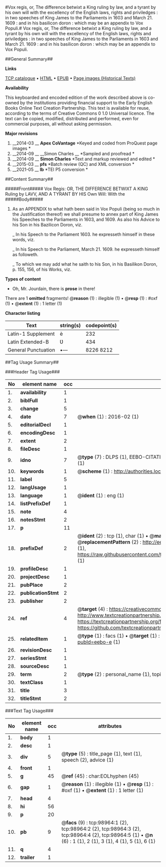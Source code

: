 #Vox regis, or, The difference betwixt a King ruling by law, and a tyrant by his own will with the excellency of the English laws, rights and priviledges : in two speeches of King James to the Parliaments in 1603 and March 21. 1609 : and in his basilicon doron : which may be an appendix to Vox Populi.#
Vox regis, or, The difference betwixt a King ruling by law, and a tyrant by his own will with the excellency of the English laws, rights and priviledges : in two speeches of King James to the Parliaments in 1603 and March 21. 1609 : and in his basilicon doron : which may be an appendix to Vox Populi.

##General Summary##

**Links**

[TCP catalogue](http://www.ota.ox.ac.uk/tcp/)  • 
[HTML](http://tei.it.ox.ac.uk/tcp/Texts-HTML/free/A46/A46457.html)  • 
[EPUB](http://tei.it.ox.ac.uk/tcp/Texts-EPUB/free/A46/A46457.epub) • 
[Page images (Historical Texts)](https://historicaltexts.jisc.ac.uk/eebo-13304406e)

**Availability**

This keyboarded and encoded edition of the work described above is co-owned by the
    institutions providing financial support to the Early English Books Online Text Creation
    Partnership. This text is available for reuse, according to the terms of  Creative Commons 0 1.0 Universal
    licence. The text can be copied, modified, distributed and performed, even for commercial
    purposes, all without asking permission.

**Major revisions**

1. __2014-03 __ __Apex CoVantage__ *Keyed and coded from ProQuest page images *
1. __2014-09 __ __Simon Charles __ *Sampled and proofread *
1. __2014-09 __ __Simon Charles__ *Text and markup reviewed and edited *
1. __2015-03 __ __pfs__ *Batch review (QC) and XML conversion *
1. __2021-05 __ __lb__ *TEI P5 conversion *

##Content Summary##

#####Front#####
Vox Regis: OR, THE DIFFERENCE BETWIXT A KING Ruling by LAVV, AND A TYRANT BY HIS Own Will: With the 
#####Body#####

1. As an APPENDIX to what hath been said in Vox Populi (being so much in the Justification thereof) we shall presume to annex part of King James his Speeches to the Parliaments in 1603, and 1609. As also his Advice to his Son in his Bazilicon Doron, viz.

    _ In his Speech to the Parliament 1603. he expresseth himself in these words, viz.

    _ In his Speech to the Parliament, March 21. 1609. he expresseth himself as followeth.

    _ To which we may add what he saith to his Son, in his Basilikon Doron, p. 155, 156, of his Works, viz.

**Types of content**

  * Oh, Mr. Jourdain, there is **prose** in there!

There are 1 **omitted** fragments! 
 @__reason__ (1) : illegible (1)  •  @__resp__ (1) : #oxf (1)  •  @__extent__ (1) : 1 letter (1)

**Character listing**


|Text|string(s)|codepoint(s)|
|---|---|---|
|Latin-1 Supplement|è|232|
|Latin Extended-B|Ʋ|434|
|General Punctuation|•—|8226 8212|

##Tag Usage Summary##

###Header Tag Usage###

|No|element name|occ|attributes|
|---|---|---|---|
|1.|__availability__|1||
|2.|__biblFull__|1||
|3.|__change__|5||
|4.|__date__|7| @__when__ (1) : 2016-02 (1)|
|5.|__editorialDecl__|1||
|6.|__encodingDesc__|1||
|7.|__extent__|2||
|8.|__fileDesc__|1||
|9.|__idno__|7| @__type__ (7) : DLPS (1), EEBO-CITATION (1), VID (1), EEBO-PROQUEST (1), STC (2), OCLC (1)|
|10.|__keywords__|1| @__scheme__ (1) : http://authorities.loc.gov/ (1)|
|11.|__label__|5||
|12.|__langUsage__|1||
|13.|__language__|1| @__ident__ (1) : eng (1)|
|14.|__listPrefixDef__|1||
|15.|__note__|4||
|16.|__notesStmt__|2||
|17.|__p__|11||
|18.|__prefixDef__|2| @__ident__ (2) : tcp (1), char (1)  •  @__matchPattern__ (2) : ([0-9\-]+):([0-9IVX]+) (1), (.+) (1)  •  @__replacementPattern__ (2) : http://eebo.chadwyck.com/downloadtiff?vid=$1&page=$2 (1), https://raw.githubusercontent.com/textcreationpartnership/Texts/master/tcpchars.xml#$1 (1)|
|19.|__profileDesc__|1||
|20.|__projectDesc__|1||
|21.|__pubPlace__|2||
|22.|__publicationStmt__|2||
|23.|__publisher__|2||
|24.|__ref__|4| @__target__ (4) : https://creativecommons.org/publicdomain/zero/1.0/ (1), http://www.textcreationpartnership.org/docs/. (1), https://textcreationpartnership.org/faq/#faq05 (1), https://github.com/textcreationpartnership (1)|
|25.|__relatedItem__|1| @__type__ (1) : facs (1)  •  @__target__ (1) : https://data.historicaltexts.jisc.ac.uk/view?pubId=eebo-e (1)|
|26.|__revisionDesc__|1||
|27.|__seriesStmt__|1||
|28.|__sourceDesc__|1||
|29.|__term__|2| @__type__ (2) : personal_name (1), topical_term (1)|
|30.|__textClass__|1||
|31.|__title__|3||
|32.|__titleStmt__|2||


###Text Tag Usage###

|No|element name|occ|attributes|
|---|---|---|---|
|1.|__body__|1||
|2.|__desc__|1||
|3.|__div__|5| @__type__ (5) : title_page (1), text (1), speech (2), advice (1)|
|4.|__front__|1||
|5.|__g__|45| @__ref__ (45) : char:EOLhyphen (45)|
|6.|__gap__|1| @__reason__ (1) : illegible (1)  •  @__resp__ (1) : #oxf (1)  •  @__extent__ (1) : 1 letter (1)|
|7.|__head__|4||
|8.|__hi__|56||
|9.|__p__|20||
|10.|__pb__|9| @__facs__ (9) : tcp:98964:1 (2), tcp:98964:2 (2), tcp:98964:3 (2), tcp:98964:4 (2), tcp:98964:5 (1)  •  @__n__ (6) : 1 (1), 2 (1), 3 (1), 4 (1), 5 (1), 6 (1)|
|11.|__q__|4||
|12.|__trailer__|1||
